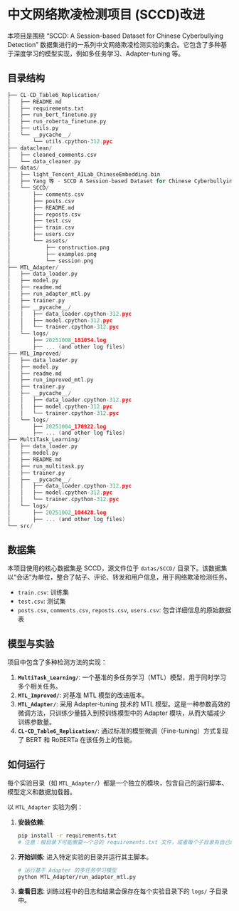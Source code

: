 # 中文网络欺凌检测项目 (SCCD)改进

本项目是围绕 “SCCD: A Session-based Dataset for Chinese Cyberbullying Detection” 数据集进行的一系列中文网络欺凌检测实验的集合。它包含了多种基于深度学习的模型实现，例如多任务学习、Adapter-tuning 等。


## 目录结构
~~~c E:\pythonCode\SCCD
├── CL-CD_Table6_Replication/
│   ├── README.md
│   ├── requirements.txt
│   ├── run_bert_finetune.py
│   ├── run_roberta_finetune.py
│   ├── utils.py
│   └── __pycache__/
│       └── utils.cpython-312.pyc
├── dataclean/
│   ├── cleaned_comments.csv
│   └── data_cleaner.py
├── datas/
│   ├── light_Tencent_AILab_ChineseEmbedding.bin
│   ├── Yang 等 - SCCD A Session-based Dataset for Chinese Cyberbullying Detection.pdf
│   └── SCCD/
│       ├── comments.csv
│       ├── posts.csv
│       ├── README.md
│       ├── reposts.csv
│       ├── test.csv
│       ├── train.csv
│       ├── users.csv
│       └── assets/
│           ├── construction.png
│           ├── examples.png
│           └── session.png
├── MTL_Adapter/
│   ├── data_loader.py
│   ├── model.py
│   ├── readme.md
│   ├── run_adapter_mtl.py
│   ├── trainer.py
│   ├── __pycache__/
│   │   ├── data_loader.cpython-312.pyc
│   │   ├── model.cpython-312.pyc
│   │   └── trainer.cpython-312.pyc
│   └── logs/
│       ├── 20251008_181054.log
│       ├── ... (and other log files)
├── MTL_Improved/
│   ├── data_loader.py
│   ├── model.py
│   ├── readme.md
│   ├── run_improved_mtl.py
│   ├── trainer.py
│   ├── __pycache__/
│   │   ├── data_loader.cpython-312.pyc
│   │   ├── model.cpython-312.pyc
│   │   └── trainer.cpython-312.pyc
│   └── logs/
│       ├── 20251004_170922.log
│       ├── ... (and other log files)
├── MultiTask_Learning/
│   ├── data_loader.py
│   ├── model.py
│   ├── README.md
│   ├── run_multitask.py
│   ├── trainer.py
│   ├── __pycache__/
│   │   ├── data_loader.cpython-312.pyc
│   │   ├── model.cpython-312.pyc
│   │   └── trainer.cpython-312.pyc
│   └── logs/
│       ├── 20251002_104428.log
│       ├── ... (and other log files)
└── src/
~~~
## 数据集

本项目使用的核心数据集是 SCCD，源文件位于 `datas/SCCD/` 目录下。该数据集以“会话”为单位，整合了帖子、评论、转发和用户信息，用于网络欺凌检测任务。

- `train.csv`: 训练集
- `test.csv`: 测试集
- `posts.csv`, `comments.csv`, `reposts.csv`, `users.csv`: 包含详细信息的原始数据表

## 模型与实验

项目中包含了多种检测方法的实现：

1.  **`MultiTask_Learning/`**: 一个基准的多任务学习（MTL）模型，用于同时学习多个相关任务。
2.  **`MTL_Improved/`**: 对基准 MTL 模型的改进版本。
3.  **`MTL_Adapter/`**: 采用 Adapter-tuning 技术的 MTL 模型。这是一种参数高效的微调方法，只训练少量插入到预训练模型中的 Adapter 模块，从而大幅减少训练参数量。
4.  **`CL-CD_Table6_Replication/`**: 通过标准的模型微调（Fine-tuning）方式复现了 BERT 和 RoBERTa 在该任务上的性能。

## 如何运行

每个实验目录（如 `MTL_Adapter/`）都是一个独立的模块，包含自己的运行脚本、模型定义和数据加载器。

以 `MTL_Adapter` 实验为例：

1.  **安装依赖**:
    ```bash
    pip install -r requirements.txt 
    # 注意：根目录下可能需要一个总的 requirements.txt 文件，或者每个子目录有自己的依赖文件。
    ```

2.  **开始训练**:
    进入特定实验的目录并运行其主脚本。
    ```bash
    # 运行基于 Adapter 的多任务学习模型
    python MTL_Adapter/run_adapter_mtl.py
    ```

3.  **查看日志**:
    训练过程中的日志和结果会保存在每个实验目录下的 `logs/` 子目录中。
